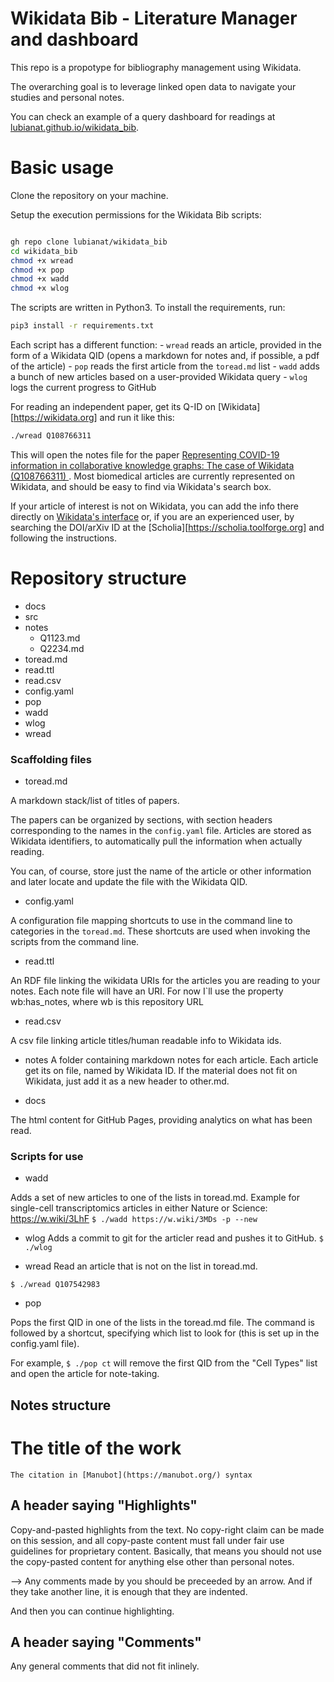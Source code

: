 # Wikidata Bib - Literature Manager and dashboard

This repo is a propotype for bibliography management using Wikidata. 

The overarching goal is to leverage linked open data to navigate your studies and personal notes. 

You can check an example of a query dashboard for readings at [lubianat.github.io/wikidata_bib](https://lubianat.github.io/wikidata_bib).

# Basic usage

Clone the repository on your machine. 

Setup the execution permissions for the Wikidata Bib scripts:

```bash

gh repo clone lubianat/wikidata_bib
cd wikidata_bib
chmod +x wread
chmod +x pop
chmod +x wadd
chmod +x wlog
```

The scripts are written in Python3. To install the requirements, run:

```bash
pip3 install -r requirements.txt
```

Each script has a different function: 
    - `wread`  reads an article, provided in the form of a Wikidata QID (opens a markdown for notes and, if possible, a pdf of the article)
    - `pop` reads the first article from the `toread.md` list
    - `wadd` adds a bunch of new articles based on a user-provided Wikidata query
    - `wlog` logs the current progress to GitHub

For reading an independent paper, get its Q-ID on [Wikidata][https://wikidata.org] and run it like this:


```bash
./wread Q108766311
```

This will open the notes file for the paper [Representing COVID-19 information in collaborative knowledge graphs: The case of Wikidata (Q108766311)
](https://www.wikidata.org/wiki/Q108766311). Most biomedical articles are currently represented on Wikidata, and should be easy to find via Wikidata's search box. 

If your article of interest is not on Wikidata, you can add the info there directly on [Wikidata's interface](https://www.wikidata.org/wiki/Special:NewItem) or, if you are an experienced user, by searching the DOI/arXiv ID at the [Scholia][https://scholia.toolforge.org] and following the instructions. 


# Repository structure
- docs
- src
- notes
    - Q1123.md
    - Q2234.md
- toread.md
- read.ttl
- read.csv
- config.yaml
- pop
- wadd
- wlog
- wread

### Scaffolding files

- toread.md

A markdown stack/list of titles of papers.

The papers can be organized by sections, with section headers corresponding to the names in the `config.yaml` file.
Articles are stored as Wikidata identifiers, to automatically pull the information when actually reading. 

You can, of course, store just the name of the article or other information and later locate and update the file with the Wikidata QID. 


- config.yaml

A configuration file mapping shortcuts to use in the command line to categories in the `toread.md`. These shortcuts are used when invoking the scripts from the command line.


- read.ttl

An RDF file linking the wikidata URIs for the articles you are reading to your notes. 
Each note file will have an URI. For now I`ll use the property wb:has_notes, where wb is this repository URL

- read.csv 

A csv file linking article titles/human readable info to Wikidata ids.

- notes
A folder containing markdown notes for each article. Each article get its on file, named by Wikidata ID. 
If the material does not fit on Wikidata, just add it as a new header to other.md.

- docs
  
The html content for GitHub Pages, providing analytics on what has been read. 

### Scripts for use

- wadd

Adds a set of new articles to one of the lists in toread.md. Example for single-cell transcriptomics articles in either Nature or Science: https://w.wiki/3LhF
`$ ./wadd https://w.wiki/3MDs -p --new`

- wlog
Adds a commit to git for the articler read and pushes it to GitHub.
`$ ./wlog`

- wread
Read an article that is not on the list in toread.md. 

`$ ./wread Q107542983`

- pop

Pops the first QID in one of the lists in the toread.md file. The command is followed by a shortcut, specifying which list to look for (this is set up in the config.yaml file). 

For example, `$ ./pop ct` will remove the first QID from the "Cell Types" list and open the article for note-taking.

## Notes structure

# The title of the work
    The citation in [Manubot](https://manubot.org/) syntax

## A header saying "Highlights"

Copy-and-pasted highlights from the text. No copy-right claim can be made on this session, and all copy-paste content must fall under fair use guidelines for proprietary content. Basically, that means you should not use the copy-pasted content for anything else other than personal notes.

--> Any comments made by you should be preceeded by an arrow. And
    if they take another line, it is enough that they are indented.

And then you can continue highlighting.

## A header saying "Comments"

Any general comments that did not fit inlinely. 
